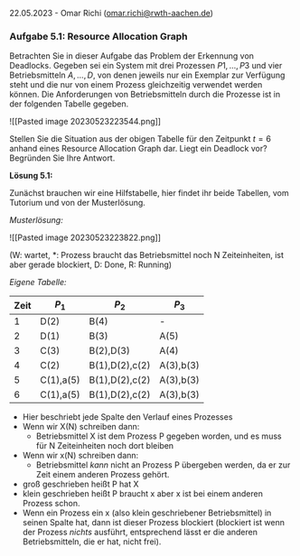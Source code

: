 22.05.2023 - Omar Richi (omar.richi@rwth-aachen.de)

### Aufgabe 5.1: Resource Allocation Graph

Betrachten Sie in dieser Aufgabe das Problem der Erkennung von Deadlocks. Gegeben sei ein System mit drei Prozessen $P1, . . . , P3$ und vier Betriebsmitteln $A, . . . ,D$, von denen jeweils nur ein Exemplar zur Verfügung steht und die nur von einem Prozess gleichzeitig verwendet werden können. Die
Anforderungen von Betriebsmitteln durch die Prozesse ist in der folgenden Tabelle gegeben.

![[Pasted image 20230523223544.png]]

Stellen Sie die Situation aus der obigen Tabelle für den Zeitpunkt $t = 6$ anhand eines Resource Allocation Graph dar. Liegt ein Deadlock vor? Begründen Sie Ihre Antwort.

**Lösung 5.1:**

Zunächst brauchen wir eine Hilfstabelle, hier findet ihr beide Tabellen, vom Tutorium und von der Musterlösung.

*Musterlösung:* 

![[Pasted image 20230523223822.png]]

(W: wartet, \*: Prozess braucht das Betriebsmittel noch N Zeiteinheiten, ist aber gerade blockiert, D: Done, R: Running)

*Eigene Tabelle:*

| Zeit | $P_1$     | $P_2$          | $P_3$     |
| ---- | --------- | -------------- | --------- |
| 1    | D(2)      | B(4)           | -         |
| 2    | D(1)      | B(3)           | A(5)      |
| 3    | C(3)      | B(2),D(3)      | A(4)      |
| 4    | C(2)      | B(1),D(2),c(2) | A(3),b(3) |
| 5    | C(1),a(5) | B(1),D(2),c(2) | A(3),b(3) |
| 6    | C(1),a(5) | B(1),D(2),c(2) | A(3),b(3) | 

- Hier beschriebt jede Spalte den Verlauf eines Prozesses
- Wenn wir X(N) schreiben dann:
	- Betriebsmittel X ist dem Prozess P gegeben worden, und es muss für N Zeiteinheiten noch dort bleiben
- Wenn wir x(N) schreiben dann:
	- Betriebsmittel *kann* nicht an Prozess P übergeben werden, da er zur Zeit einem anderen Prozess gehört.
- groß geschrieben heißt P hat X
- klein geschrieben heißt P braucht x aber x ist bei einem anderen Prozess schon.
- Wenn ein Prozess ein x (also klein geschriebener Betriebsmittel) in seinen Spalte hat, dann ist dieser Prozess blockiert (blockiert ist wenn der Prozess *nichts* ausführt, entsprechend lässt er die anderen Betriebsmitteln, die er hat, nicht frei).